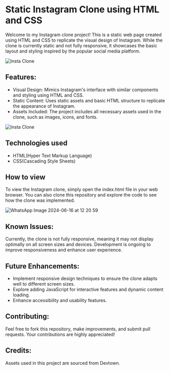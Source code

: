 # Static Instagram Clone using HTML and CSS
Welcome to my Instagram clone project! This is a static web page created using HTML and CSS to replicate the visual design of Instagram. While the clone is currently static and not fully responsive, it showcases the basic layout and styling inspired by the popular social media platform.

![Insta Clone](https://github.com/Iswarya-Singaram/Static_Instagram_Clone/assets/145309713/0cda5add-4e88-4259-afe3-304dfe487528)
## Features:
<ul>
<li>Visual Design: Mimics Instagram's interface with similar components and styling using HTML and CSS.</li>
<li>Static Content: Uses static assets and basic HTML structure to replicate the appearance of Instagram.</li>
<li>Assets Included: The project includes all necessary assets used in the clone, such as images, icons, and fonts.</li>
</ul>

![Insta Clone](https://github.com/Iswarya-Singaram/Static_Instagram_Clone/assets/145309713/1ab18f52-d733-485d-a477-b5152407f6f5)
## Technologies used
<ul>
  <li>HTML(Hyper Text Markup Language)</li>
  <li>CSS(Cascading Style Sheets)</li>
</ul>

## How to view
To view the Instagram clone, simply open the index.html file in your web browser. You can also clone this repository and explore the code to see how the clone was implemented.

![WhatsApp Image 2024-06-16 at 12 20 59](https://github.com/Iswarya-Singaram/Static_Instagram_Clone/assets/145309713/99f56b54-7d5a-4bee-aefe-d0a95d42d44a)

## Known Issues:
Currently, the clone is not fully responsive, meaning it may not display optimally on all screen sizes and devices. Development is ongoing to improve responsiveness and enhance user experience.

## Future Enhancements:
<ul>
<li>Implement responsive design techniques to ensure the clone adapts well to different screen sizes.</li>
<li>Explore adding JavaScript for interactive features and dynamic content loading.</li>
<li>Enhance accessibility and usability features.</li>
</ul>

## Contributing:
Feel free to fork this repository, make improvements, and submit pull requests. Your contributions are highly appreciated!

## Credits:
Assets used in this project are sourced from Devtown.


